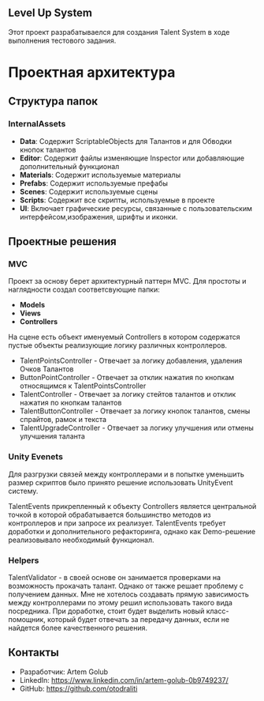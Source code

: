 ## Level Up System

Этот проект разрабатываелся для создания Talent System в ходе выполнения тестового задания.

# Проектная архитектура

## Структура папок

### InternalAssets

- **Data**: Содержит ScriptableObjects для Талантов и для Обводки кнопок талантов
- **Editor**: Содержит файлы изменяющие Inspector или добавляющие дополнительный функционал
- **Materials**: Содержит используемые материалы
- **Prefabs**: Содержит используемые префабы
- **Scenes**: Содержит используемые сцены
- **Scripts**: Содержит все скрипты, используемые в проекте
- **UI**: Включает графические ресурсы, связанные с пользовательским интерфейсом,изображения, шрифты и иконки.

## Проектные решения
### MVC ###
Проект за основу берет архитектурный паттерн MVC. Для простоты и наглядности создал соответсвующие папки:
- **Models**
- **Views**
- **Controllers**

На сцене есть объект именуемый Controllers в котором содержатся пустые объекты реализующие логику различных контроллеров.
- TalentPointsController - Отвечает за логику добавления, удаления Очков Талантов
- ButtonPointController - Отвечает за отклик нажатия по кнопкам относящимся к TalentPointsController
- TalentController - Отвечает за логику стейтов талантов и отклик нажатия по кнопкам талантов
- TalentButtonController - Отвечает за логику кнопок талантов, смены спрайтов, рамок и текста
- TalentUpgradeController - Отвечает за логику улучшения или отмены улучшения таланта

### Unity Evenets ###
Для разгрузки связей между контроллерами и в попытке уменьшить размер скриптов было принято решение использовать UnityEvent систему.

TalentEvents прикрепленный к объекту Controllers является центральной точкой в которой обрабатывается большинство методов из контроллеров и при запросе их реализует.
TalentEvents требует доработки и дополнительного рефакторинга, однако как Demo-решение реализовывало необходимый функционал.

### Helpers ###
TalentValidator - в своей основе он занимается проверками на возможность прокачать талант.
Однако от также решает проблему с получением данных. Мне не хотелось создавать прямую зависимость между контроллерами по этому решил использовать такого вида посредника.
При доработке, стоит будет выделить новый класс-помощник, который будет отвечать за передачу данных, если не найдется более качественного решения.


## Контакты ##

- Разработчик: Artem Golub
- LinkedIn: https://www.linkedin.com/in/artem-golub-0b9749237/
- GitHub: https://github.com/otodraliti